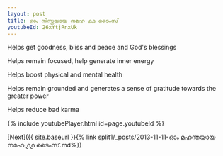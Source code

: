 ```yaml
---
layout: post
title: ഓം നിസ്ലയായ നമഹ ൧൧ ടൈംസ്
youtubeId: 26xYtjRnxUk
---
```

 
 
Helps get goodness, bliss and peace and God's blessings
 
Helps remain focused, help generate inner energy 
 
Helps boost physical and mental health 
 
Helps remain grounded and generates a sense of gratitude towards the greater power 
 
Helps reduce bad karma
 
 
 
 


{% include youtubePlayer.html id=page.youtubeId %}
 
[Next]({{ site.baseurl }}{% link  split1/_posts/2013-11-11-ഓം മഹന്തയായ നമഹ ൧൧ ടൈംസ്.md%})
 
